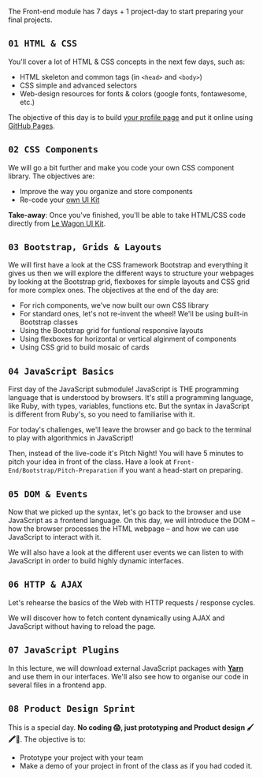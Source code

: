 The Front-end module has 7 days + 1 project-day to start preparing your final projects.

## `01 HTML & CSS`

You'll cover a lot of HTML & CSS concepts in the next few days, such as:

- HTML skeleton and common tags (in `<head>` and `<body>`)
- CSS simple and advanced selectors
- Web-design resources for fonts & colors (google fonts, fontawesome, etc.)

The objective of this day is to build [your profile page](https://papillard.github.io/my-profile/) and put it online using [GitHub Pages](https://pages.github.com/).

## `02 CSS Components`

We will go a bit further and make you code your own CSS component library. The objectives are:

- Improve the way you organize and store components
- Re-code your [own UI Kit](https://uikit.lewagon.com)

**Take-away**: Once you've finished, you'll be able to take HTML/CSS code directly from [Le Wagon UI Kit](https://uikit.lewagon.com).

## `03 Bootstrap, Grids & Layouts`

We will first have a look at the CSS framework Bootstrap and everything it gives us then we will explore the different ways to structure your webpages by looking at the Bootstrap grid, flexboxes for simple layouts and CSS grid for more complex ones. The objectives at the end of the day are:

- For rich components, we've now built our own CSS library
- For standard ones, let's not re-invent the wheel! We'll be using built-in Bootstrap classes
- Using the Bootstrap grid for funtional responsive layouts
- Using flexboxes for horizontal or vertical alginment of components
- Using CSS grid to build mosaic of cards

## `04 JavaScript Basics`

First day of the JavaScript submodule! JavaScript is THE programming language that is understood by browsers. It's still a programming language, like Ruby, with types, variables, functions etc. But the syntax in JavaScript is different from Ruby's, so you need to familiarise with it.

For today's challenges, we'll leave the browser and go back to the terminal to play with algorithmics in JavaScript!

Then, instead of the live-code it's Pitch Night! You will have 5 minutes to pitch your idea in front of the class. Have a look at `Front-End/Bootstrap/Pitch-Preparation` if you want a head-start on preparing.

## `05 DOM & Events`

Now that we picked up the syntax, let's go back to the browser and use JavaScript as a frontend language. On this day, we will introduce the DOM – how the browser processes the HTML webpage – and how we can use JavaScript to interact with it.

We will also have a look at the different user events we can listen to with JavaScript in order to build highly dynamic interfaces.

## `06 HTTP & AJAX`

Let's rehearse the basics of the Web with HTTP requests / response cycles.

We will discover how to fetch content dynamically using AJAX and JavaScript without having to reload the page.

## `07 JavaScript Plugins`

In this lecture, we will download external JavaScript packages with **[Yarn](https://yarnpkg.com/en/)** and use them in our interfaces. We'll also see how to organise our code in several files in a frontend app.

## `08 Product Design Sprint`

This is a special day. **No coding 😱, just prototyping and Product design 🖌🖍📝**. The objective is to:

- Prototype your project with your team
- Make a demo of your project in front of the class as if you had coded it.
